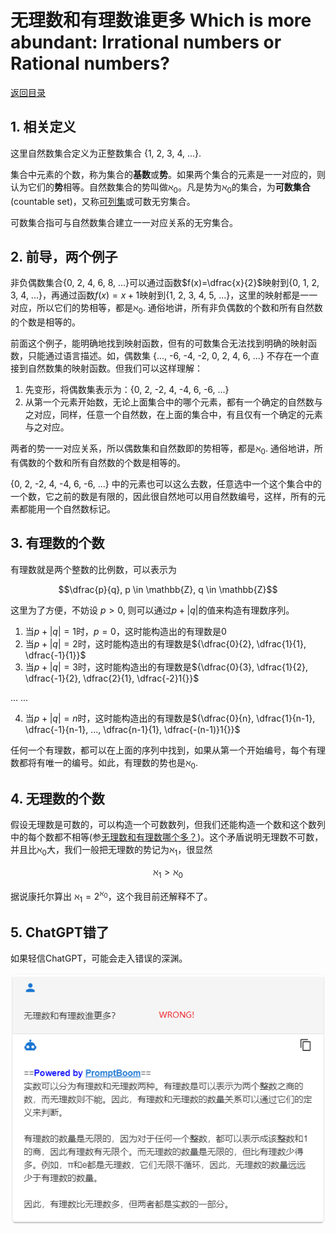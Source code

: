 <script>
MathJax = {
  tex: {
    inlineMath: [['$', '$'], ['\\(', '\\)']]
  }
};
</script>
<script id="MathJax-script" async
  src="https://cdn.jsdelivr.net/npm/mathjax@3/es5/tex-chtml.js">
</script>

# 无理数和有理数谁更多 Which is more abundant: Irrational numbers or Rational numbers?

[返回目录](index.md)

## 1. 相关定义

这里自然数集合定义为正整数集合 {1, 2, 3, 4, ...}.

集合中元素的个数，称为集合的**基数**或**势**。如果两个集合的元素是一一对应的，则认为它们的**势**相等。自然数集合的势叫做$\aleph_0$。凡是势为$\aleph_0$的集合，为**可数集合**(countable set)，又称[可列集](http://zh.wikipedia.org/wiki/%E5%8F%AF%E6%95%B8%E9%9B%86)或可数无穷集合。

可数集合指可与自然数集合建立一一对应关系的无穷集合。

## 2. 前导，两个例子

非负偶数集合{0, 2, 4, 6, 8, ...}可以通过函数$f(x)=\dfrac{x}{2}$映射到{0, 1, 2, 3, 4, ...}，再通过函数$f(x)=x+1$映射到{1, 2, 3, 4, 5, ...}，这里的映射都是一一对应，所以它们的势相等，都是$\aleph_0$. 通俗地讲，所有非负偶数的个数和所有自然数的个数是相等的。

前面这个例子，能明确地找到映射函数，但有的可数集合无法找到明确的映射函数，只能通过语言描述。如，偶数集 {..., -6, -4, -2, 0, 2, 4, 6, ...} 不存在一个直接到自然数集的映射函数。但我们可以这样理解：

1. 先变形，将偶数集表示为：{0, 2, -2, 4, -4, 6, -6, ...}
2. 从第一个元素开始数，无论上面集合中的哪个元素，都有一个确定的自然数与之对应，同样，任意一个自然数，在上面的集合中，有且仅有一个确定的元素与之对应。

两者的势一一对应关系，所以偶数集和自然数即的势相等，都是$\aleph_0$. 通俗地讲，所有偶数的个数和所有自然数的个数是相等的。

{0, 2, -2, 4, -4, 6, -6, ...} 中的元素也可以这么去数，任意选中一个这个集合中的一个数，它之前的数是有限的，因此很自然地可以用自然数编号，这样，所有的元素都能用一个自然数标记。

## 3. 有理数的个数

有理数就是两个整数的比例数，可以表示为

$$\dfrac{p}{q}, p \in \mathbb{Z}, q \in \mathbb{Z}$$

这里为了方便，不妨设 $p > 0$, 则可以通过$p+\lvert q \rvert$的值来构造有理数序列。

1. 当$p+\lvert q \rvert = 1$时，$p = 0$，这时能构造出的有理数是0
2. 当$p+\lvert q \rvert = 2$时，这时能构造出的有理数是${\dfrac{0}{2}, \dfrac{1}{1}, \dfrac{-1}{1}}$
3. 当$p+\lvert q \rvert = 3$时，这时能构造出的有理数是${\dfrac{0}{3}, \dfrac{1}{2}, \dfrac{-1}{2}, \dfrac{2}{1}, \dfrac{-2}1{}}$
  
... ...

4. 当$p+\lvert q \rvert = n$时，这时能构造出的有理数是${\dfrac{0}{n}, \dfrac{1}{n-1}, \dfrac{-1}{n-1}, ..., \dfrac{n-1}{1}, \dfrac{-(n-1)}1{}}$

任何一个有理数，都可以在上面的序列中找到，如果从第一个开始编号，每个有理数都将有唯一的编号。如此，有理数的势也是$\aleph_0$.

## 4. 无理数的个数

假设无理数是可数的，可以构造一个可数数列，但我们还能构造一个数和这个数列中的每个数都不相等(参[无理数和有理数哪个多？](https://www.zhihu.com/question/24819394))。这个矛盾说明无理数不可数，并且比$\aleph_0$大，我们一般把无理数的势记为$\aleph_1$，很显然

$$\aleph_1 > \aleph_0$$

据说康托尔算出 $\aleph_1 = 2^{\aleph_0}$，这个我目前还解释不了。

## 5. ChatGPT错了

如果轻信ChatGPT，可能会走入错误的深渊。

![无理数和有理数谁更多？](images/rational_vs_irrational_number.png)